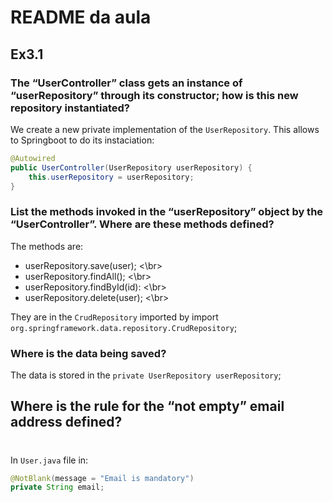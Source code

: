 # README da aula

## Ex3.1

### The “UserController” class gets an instance of “userRepository” through its constructor; how is this new repository instantiated?

We create a new private implementation of the `UserRepository`. This allows to Springboot to do its instaciation:
```java
@Autowired
public UserController(UserRepository userRepository) {
    this.userRepository = userRepository;
}
```

### List the methods invoked in the “userRepository” object by the “UserController”. Where are these methods defined?

The methods are:
* userRepository.save(user); <\br>
* userRepository.findAll(); <\br>
* userRepository.findById(id): <\br>
* userRepository.delete(user); <\br>

They are in the `CrudRepository` imported by import `org.springframework.data.repository.CrudRepository`; 

### Where is the data being saved?

The data is stored in the `private UserRepository userRepository`;

## Where is the rule for the “not empty” email address defined?
#
In `User.java` file in:

```java
@NotBlank(message = "Email is mandatory")
private String email;
```
